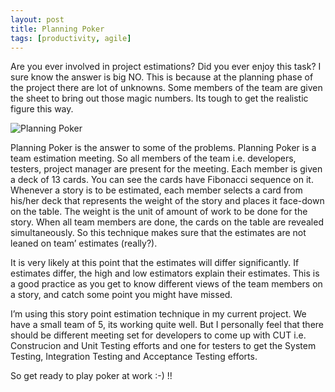 ```yaml
---
layout: post
title: Planning Poker
tags: [productivity, agile]
---
```

Are you ever involved in project estimations? Did you ever enjoy this task? I sure know the answer is big NO. This is because at the planning phase of the project there are lot of unknowns. Some members of the team are given the sheet to bring out those magic numbers. Its tough to get the realistic figure this way.

![Planning Poker](planningpokerdeck.jpg)


Planning Poker is the answer to some of the problems. Planning Poker is a team estimation meeting. So all members of the team i.e. developers, testers, project manager are present for the meeting. Each member is given a deck of 13 cards. You can see the cards have Fibonacci sequence on it. Whenever a story is to be estimated, each member selects a card from his/her deck that represents the weight of the story and places it face-down on the table. The weight is the unit of amount of work to be done for the story. When all team members are done, the cards on the table are revealed simultaneously. So this technique makes sure that the estimates are not leaned on team’ estimates (really?).

It is very likely at this point that the estimates will differ significantly. If estimates differ, the high and low estimators explain their estimates. This is a good practice as you get to know different views of the team members on a story, and catch some point you might have missed.

I’m using this story point estimation technique in my current project. We have a small team of 5, its working quite well. But I personally feel that there should be different meeting set for developers to come up with CUT i.e. Construcion and Unit Testing efforts and one for testers to get the System Testing, Integration Testing and Acceptance Testing efforts.

So get ready to play poker at work :-) !!
